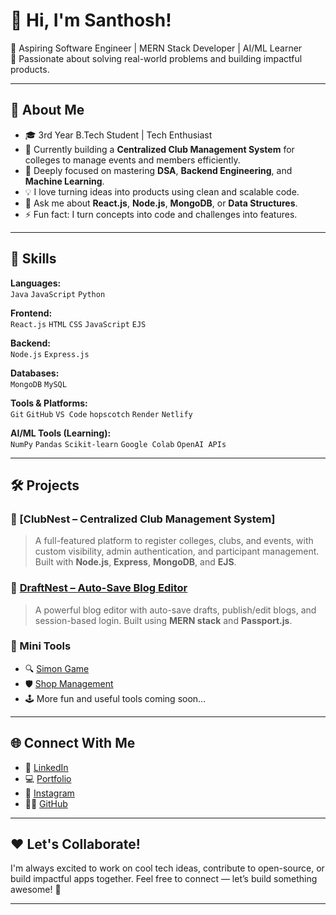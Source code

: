 # 👋 Hi, I'm Santhosh!

🎯 Aspiring Software Engineer | MERN Stack Developer | AI/ML Learner  
🚀 Passionate about solving real-world problems and building impactful products.

---

## 🌟 About Me

- 🎓 3rd Year B.Tech Student | Tech Enthusiast
- 🔭 Currently building a **Centralized Club Management System** for colleges to manage events and members efficiently.
- 🌱 Deeply focused on mastering **DSA**, **Backend Engineering**, and **Machine Learning**.
- 💡 I love turning ideas into products using clean and scalable code.
- 💬 Ask me about **React.js**, **Node.js**, **MongoDB**, or **Data Structures**.
- ⚡ Fun fact: I turn concepts into code and challenges into features.
---

## 💼 Skills

**Languages:**  
`Java` `JavaScript` `Python`

**Frontend:**  
`React.js` `HTML` `CSS` `JavaScript` `EJS`

**Backend:**  
`Node.js` `Express.js`

**Databases:**  
`MongoDB` `MySQL`

**Tools & Platforms:**  
`Git` `GitHub` `VS Code` `hopscotch` `Render` `Netlify`

**AI/ML Tools (Learning):**  
`NumPy` `Pandas` `Scikit-learn` `Google Colab` `OpenAI APIs`

---

## 🛠️ Projects

### 🔗 [ClubNest – Centralized Club Management System]  
> A full-featured platform to register colleges, clubs, and events, with custom visibility, admin authentication, and participant management. Built with **Node.js**, **Express**, **MongoDB**, and **EJS**.

### 📝 [DraftNest – Auto-Save Blog Editor](https://blognest-kmn1.onrender.com)  
> A powerful blog editor with auto-save drafts, publish/edit blogs, and session-based login. Built using **MERN stack** and **Passport.js**.

### 🔧 Mini Tools

- 🔍 [Simon Game](https://simongame455.netlify.app/)
- 🛡️ [Shop Management](https://shopmanagement.netlify.app/pages/shop-dashboard/index.html)
- 🕹️ More fun and useful tools coming soon...

---

## 🌐 Connect With Me

- 💼 [LinkedIn](https://www.linkedin.com/in/santhosh-charanthu-bb6102300/)  
- 💻 [Portfolio](https://santhosh-charanthu-portfolio.netlify.app/)  
- 📸 [Instagram](https://www.instagram.com/santhosh_ssr/)  
- 🧑‍💻 [GitHub](https://github.com/Santhosh-Charanthu)

---

## ❤️ Let's Collaborate!

I'm always excited to work on cool tech ideas, contribute to open-source, or build impactful apps together. Feel free to connect — let’s build something awesome! 🚀

---
